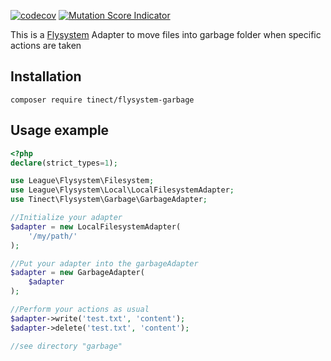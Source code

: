 [![codecov](https://codecov.io/gh/tinect/flysystem-garbage/graph/badge.svg?token=13DNLI45DD)](https://codecov.io/gh/tinect/flysystem-garbage)
[![Mutation Score Indicator](https://img.shields.io/badge/Mutation%20Score%20Indicator-100%25-green)](https://codecov.io/gh/tinect/flysystem-garbage)

This is a [Flysystem](https://github.com/thephpleague/flysystem) Adapter to move files into garbage folder when specific actions are taken

## Installation
```
composer require tinect/flysystem-garbage
```

## Usage example
```php
<?php
declare(strict_types=1);

use League\Flysystem\Filesystem;
use League\Flysystem\Local\LocalFilesystemAdapter;
use Tinect\Flysystem\Garbage\GarbageAdapter;

//Initialize your adapter
$adapter = new LocalFilesystemAdapter(
    '/my/path/'
);

//Put your adapter into the garbageAdapter
$adapter = new GarbageAdapter(
    $adapter
);

//Perform your actions as usual
$adapter->write('test.txt', 'content');
$adapter->delete('test.txt', 'content');

//see directory "garbage"
```